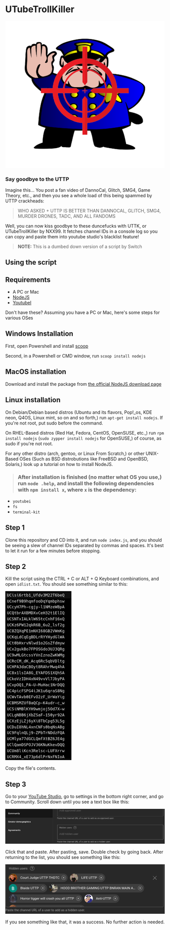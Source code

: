 # UTubeTrollKiller

![UTubeTrollKiller Logo](images/uttklogo.png)

### Say goodbye to the UTTP

Imagine this... You post a fan video of DannoCal, Glitch, SMG4, Game Theory, etc., and then you see a whole load of this being spammed by UTTP crackheads:

> WHO ASKED + UTTP IS BETTER THAN DANNOCAL, GLITCH, SMG4, MURDER DRONES, TADC, AND ALL FANDOMS

Well, you can now kiss goodbye to these duncefucks with UTTK, or UTubeTrollKiller by NXX99. It fetches channel IDs in a console log so you can copy and paste them into youtube studio's blacklist feature!

> **NOTE:** This is a dumbed down version of a script by Switch


## Using the script

## Requirements

* A PC or Mac
* [NodeJS](https://nodejs.org)
* [YoutubeI](https://www.npmjs.com/package/youtubei)

Don't have these? Assuming you have a PC or Mac, here's some steps for various OSes

## Windows Installation

First, open Powershell and install [scoop](https://scoop.sh/)

Second, in a Powershell or CMD window, run `scoop install nodejs`

## MacOS installation

Download and install the package from [the official NodeJS download page](https://nodejs.org/en/download)

## Linux installation

On Debian/Debian based distros (Ubuntu and its flavors, Pop!_os, KDE neon, Q4OS, Linux mint, so on and so forth,) run `apt-get install nodejs`. If you're not root, put sudo before the command.

On RHEL-Based distros (Red Hat, Fedora, CentOS, OpenSUSE, etc.,) run `rpm install nodejs` (`sudo zypper install nodejs` for OpenSUSE,) of course, as sudo if you're not root.

For any other distro (arch, gentoo, or Linux From Scratch,) or other UNIX-Based OSes (Such as BSD distrobutions like FreeBSD and OpenBSD, Solaris,) look up a tutorial on how to install NodeJS.

> ### After installation is finished (no matter what OS you use,) run `node .help`, and install the following dependencies with `npm install x`, where `x` is the dependency:

* `youtubei`
* `fs`
* `terminal-kit`



## Step 1

Clone this repository and CD into it, and run `node index.js`, and you should be seeing a slew of channel IDs separated by commas and spaces. It's best to let it run for a few minutes before stopping.

## Step 2

Kill the script using the CTRL + C or ALT + Q Keyboard combinations, and open `idlist.txt`. You should see something similar to this:

![Sample screenshot of an idlist.txt file](images/steps/01.png)

Copy the file's contents.

## Step 3

Go to your [YouTube Studio](https://studio.youtube.com), go to settings in the bottom right corner, and go to Community. Scroll down until you see a text box like this:

![Screenshot of an empty hidden users list box](images/steps/02.png)

Click that and paste. After pasting, save. Double check by going back. After returning to the list, you should see something like this:

![Sample screenshot of a full hidden channels list](images/steps/03.png)

If you see something like that, it was a success. No further action is needed.

